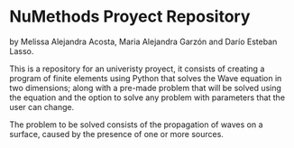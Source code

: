 # NuMethods Proyect Repository
by Melissa Alejandra Acosta, Maria Alejandra Garzón and Darío Esteban Lasso.

This is a repository for an univeristy proyect, it consists of creating a program of finite elements using Python that solves the Wave equation in two dimensions; along with a pre-made problem that will be solved using the equation and the option to solve any problem with parameters that the user can change. 

The problem to be solved consists of the propagation of waves on a surface, caused by the presence of one or more sources.
